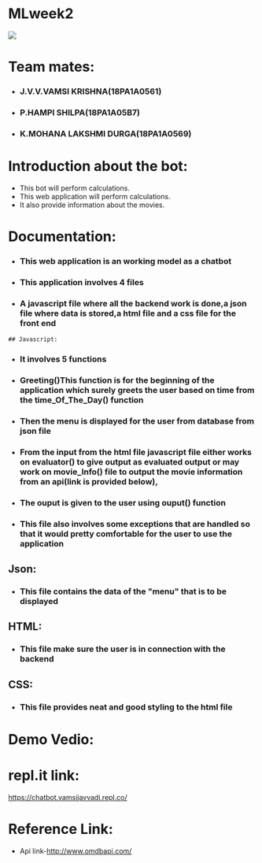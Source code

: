 # MLweek2
![](https://github.com/vamsijavvadi7/mlweek2/blob/main/Screenshot%20(93).png)

# Team mates:
  - ### J.V.V.VAMSI KRISHNA(18PA1A0561)
  - ### P.HAMPI SHILPA(18PA1A05B7)
  - ### K.MOHANA LAKSHMI DURGA(18PA1A0569)
  
# Introduction about the bot:
  -   This bot will perform calculations.
  -   This web application will perform calculations.
  -   It also provide information about the movies.
# Documentation:
  -  ### This web application is an working model as a chatbot
  -  ### This application involves 4 files
  -  ### A javascript file where all the backend work is done,a json file where data is stored,a html file and a css file for the front end
    ## Javascript:
   - ### It involves 5 functions
   - ### Greeting()This function is for the beginning of the application which surely greets the user based on time from the time_Of_The_Day() function
   - ### Then the menu is displayed for the user from database from json file
   - ### From the input from the html file javascript file either works on evaluator() to give output as evaluated output or may work on movie_Info() file to output the movie       information from an api(link is provided below),
   - ### The ouput is given to the user using ouput() function
   - ### This file also involves some exceptions that are handled so that it would pretty comfortable for the user to use the application
   ## Json:
   - ### This file contains the data of the "menu" that is to be displayed
   ## HTML:
   - ### This file make sure the user is in connection with the backend
   ## CSS:
   - ### This file provides neat and good styling to the html file
 




# Demo Vedio:

# repl.it link:
https://chatbot.vamsijavvadi.repl.co/
# Reference Link:
  - Api link-http://www.omdbapi.com/
  
